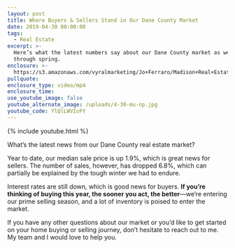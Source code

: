 ```yaml
---
layout: post
title: Where Buyers & Sellers Stand in Our Dane County Market
date: 2019-04-30 00:00:00
tags:
  - Real Estate
excerpt: >-
  Here’s what the latest numbers say about our Dane County market as we move
  through spring.
enclosure: >-
  https://s3.amazonaws.com/vyralmarketing/Jo+Ferraro/Madison+Real+Estate+Agent-+Where+Buyers+%26+Sellers+Stand+in+Our+Dane+County+Market.mp4
pullquote:
enclosure_type: video/mp4
enclosure_time:
use_youtube_image: false
youtube_alternate_image: /uploads/4-30-mu-np.jpg
youtube_code: YlQlLWVIoFY
---
```


{% include youtube.html %}

What’s the latest news from our Dane County real estate market?

Year to date, our median sale price is up 1.9%, which is great news for sellers. The number of sales, however, has dropped 6.8%, which can partially be explained by the tough winter we had to endure.&nbsp;

Interest rates are still down, which is good news for buyers. **If you’re thinking of buying this year, the sooner you act, the better**—we’re entering our prime selling season, and a lot of inventory is poised to enter the market.&nbsp;

If you have any other questions about our market or you’d like to get started on your home buying or selling journey, don’t hesitate to reach out to me. My team and I would love to help you.